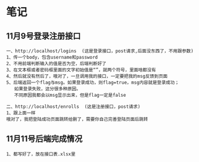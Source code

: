 # 笔记

## 11月9号登录注册接口
    一、http://localhost/logins  (这是登录接口，post请求,后面没东西了，不用跟参数)
    1、传一个body，包含username和password
    2、不用前端判断输入的值是否为空，后端判断好了
    3、在文本框或者密码框里面的文字初始值是“”，就两个符号，里面啥都没有
    4、然后就没有然后了，哦对了，一旦调用我的接口，一定要把我的msg反馈到页面
    5、后端返回一个flag与msg。如果登录成功，则flag=true，msg内容就是登录成功；
       如果登录失败，这分很多种原因。
       不同原因我都会以msg显示出来，但是flag一定是false

    二、http://localhost/enrolls  (这是注册接口，post请求)
    1、跟上面一样
    哦对了，我把登陆成功页面跳转给删了，需要你自己完善登陆页面后跳转


## 11月11号后端完成情况
    1、都写好了，放在接口表.xlsx里


